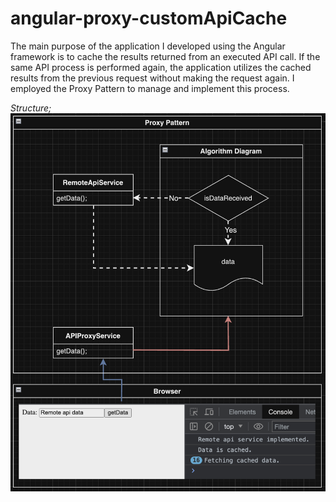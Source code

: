 # angular-proxy-customApiCache
The main purpose of the application I developed using the Angular framework is to cache the results returned from an executed API call. If the same API process is performed again, the application utilizes the cached results from the previous request without making the request again. I employed the Proxy Pattern to manage and implement this process.






*Structure;*
![image Structure](./images/structure.png)
